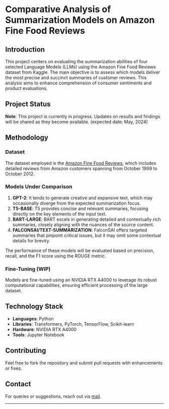 # Comparative Analysis of Summarization Models on Amazon Fine Food Reviews

## Introduction
This project centers on evaluating the summarization abilities of four selected Language Models (LLMs) using the Amazon Fine Food Reviews dataset from Kaggle. The main objective is to assess which models deliver the most precise and succinct summaries of customer reviews. This analysis aims to enhance comprehension of consumer sentiments and product evaluations.

## Project Status
**Note**: This project is currently in progress. Updates on results and findings will be shared as they become available. (expected date: May, 2024)

## Methodology
### Dataset
The dataset employed is the [Amazon Fine Food Reviews](https://www.kaggle.com/datasets/snap/amazon-fine-food-reviews), which includes detailed reviews from Amazon customers spanning from October 1999 to October 2012.

### Models Under Comparison
1. **GPT-2**: It tends to generate creative and expansive text, which may occasionally diverge from the expected summarization focus.
2. **T5-BASE**: T5 provides concise and relevant summaries, focusing directly on the key elements of the input text.
1. **BART-LARGE**: BART excels in generating detailed and contextually rich summaries, closely aligning with the nuances of the source content.
2. **FALCONSAI/TEXT-SUMMARIZATION**: FalconSAI offers targeted summaries that pinpoint critical issues, but it may omit some contextual details for brevity.

The performance of these models will be evaluated based on precision, recall, and the F1 score using the ROUGE metric.

### Fine-Tuning (WIP)
Models are fine-tuned using an NVIDIA RTX A4000 to leverage its robust computational capabilities, ensuring efficient processing of the large dataset.

## Technology Stack
- **Languages**: Python
- **Libraries**: Transformers, PyTorch, TensorFlow, Scikit-learn
- **Hardware**: NVIDIA RTX A4000
- **Tools**: Jupyter Notebook

## Contributing
Feel free to fork the repository and submit pull requests with enhancements or fixes.

## Contact
For queries or suggestions, reach out via [mail](mailto:sde.tusharchandra@gmail.com).

---